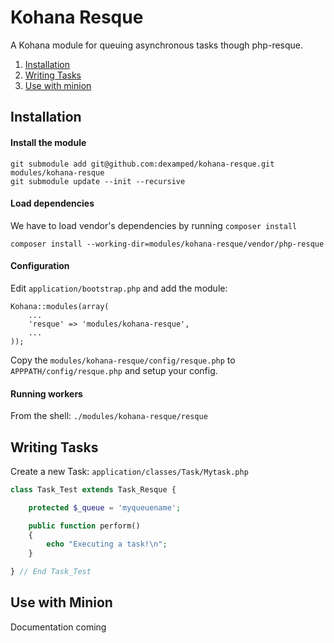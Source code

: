 Kohana Resque
=============

A Kohana module for queuing asynchronous tasks though php-resque.

1. [Installation](#installation)
2. [Writing Tasks](#writing-tasks)
3. [Use with minion](#use-with-minion)

## Installation

#### Install the module

```
git submodule add git@github.com:dexamped/kohana-resque.git modules/kohana-resque
git submodule update --init --recursive
```

#### Load dependencies

We have to load vendor's dependencies by running `composer install`

```
composer install --working-dir=modules/kohana-resque/vendor/php-resque
```

#### Configuration

Edit `application/bootstrap.php` and add the module:

```
Kohana::modules(array(
    ...
    'resque' => 'modules/kohana-resque',
    ...
));
```

Copy the `modules/kohana-resque/config/resque.php` to `APPPATH/config/resque.php` and setup your config.

#### Running workers

From the shell: `./modules/kohana-resque/resque`

## Writing Tasks

Create a new Task: `application/classes/Task/Mytask.php`

```php
class Task_Test extends Task_Resque {

	protected $_queue = 'myqueuename';

	public function perform()
	{
		echo "Executing a task!\n";
	}

} // End Task_Test
```

## Use with Minion

Documentation coming

